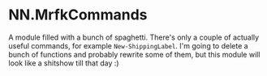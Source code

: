 # NN.MrfkCommands
A module filled with a bunch of spaghetti. There's only a couple of actually useful commands, for example `New-ShippingLabel`. I'm going to delete a bunch of functions and probably rewrite some of them, but this module will look like a shitshow till that day :)
